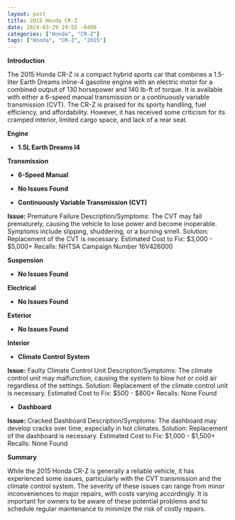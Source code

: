 ```yaml
---
layout: post
title: 2015 Honda CR-Z
date: 2024-03-29 19:55 -0400
categories: ["Honda", "CR-Z"]
tags: ["Honda", "CR-Z", "2015"]
---
```

**Introduction**

The 2015 Honda CR-Z is a compact hybrid sports car that combines a 1.5-liter Earth Dreams inline-4 gasoline engine with an electric motor for a combined output of 130 horsepower and 140 lb-ft of torque. It is available with either a 6-speed manual transmission or a continuously variable transmission (CVT). The CR-Z is praised for its sporty handling, fuel efficiency, and affordability. However, it has received some criticism for its cramped interior, limited cargo space, and lack of a rear seat.

**Engine**

* **1.5L Earth Dreams I4**

**Transmission**

* **6-Speed Manual**

* **No Issues Found**

* **Continuously Variable Transmission (CVT)**

**Issue:** Premature Failure
Description/Symptoms: The CVT may fail prematurely, causing the vehicle to lose power and become inoperable. Symptoms include slipping, shuddering, or a burning smell.
Solution: Replacement of the CVT is necessary.
Estimated Cost to Fix: $3,000 - $5,000+
Recalls: NHTSA Campaign Number 16V426000

**Suspension**

* **No Issues Found**

**Electrical**

* **No Issues Found**

**Exterior**

* **No Issues Found**

**Interior**

* **Climate Control System**

**Issue:** Faulty Climate Control Unit
Description/Symptoms: The climate control unit may malfunction, causing the system to blow hot or cold air regardless of the settings.
Solution: Replacement of the climate control unit is necessary.
Estimated Cost to Fix: $500 - $800+
Recalls: None Found

* **Dashboard**

**Issue:** Cracked Dashboard
Description/Symptoms: The dashboard may develop cracks over time, especially in hot climates.
Solution: Replacement of the dashboard is necessary.
Estimated Cost to Fix: $1,000 - $1,500+
Recalls: None Found

**Summary**

While the 2015 Honda CR-Z is generally a reliable vehicle, it has experienced some issues, particularly with the CVT transmission and the climate control system. The severity of these issues can range from minor inconveniences to major repairs, with costs varying accordingly. It is important for owners to be aware of these potential problems and to schedule regular maintenance to minimize the risk of costly repairs.

